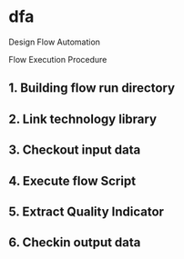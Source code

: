 # dfa
Design Flow Automation

Flow Execution Procedure
## 1. Building flow run directory
## 2. Link technology library 
## 3. Checkout input data
## 4. Execute flow Script
## 5. Extract Quality Indicator
## 6. Checkin output data
